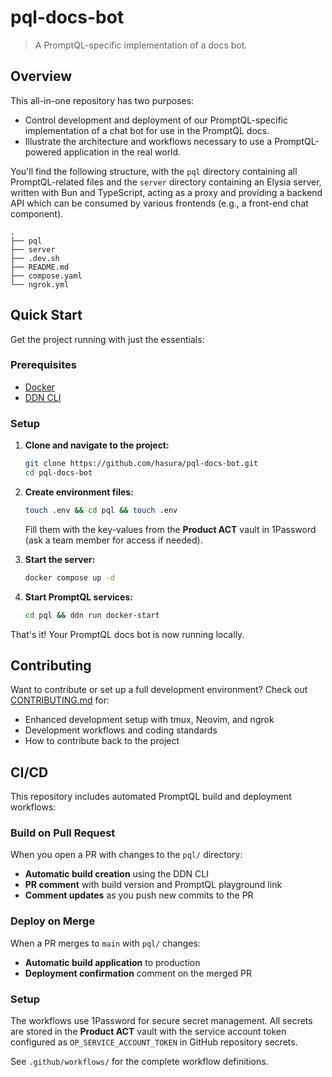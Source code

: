 # pql-docs-bot

> A PromptQL-specific implementation of a docs bot.

## Overview

This all-in-one repository has two purposes:

- Control development and deployment of our PromptQL-specific implementation of a chat bot for use in the PromptQL docs.
- Illustrate the architecture and workflows necessary to use a PromptQL-powered application in the real world.

You'll find the following structure, with the `pql` directory containing all PromptQL-related files and the `server`
directory containing an Elysia server, written with Bun and TypeScript, acting as a proxy and providing a backend API
which can be consumed by various frontends (e.g., a front-end chat component).

```plaintext
.
├── pql
├── server
├── .dev.sh
├── README.md
├── compose.yaml
└── ngrok.yml
```

## Quick Start

Get the project running with just the essentials:

### Prerequisites

- [Docker](https://docs.docker.com/get-docker/)
- [DDN CLI](https://promptql.io/docs/reference/cli/installation/)

### Setup

1. **Clone and navigate to the project:**

   ```sh
   git clone https://github.com/hasura/pql-docs-bot.git
   cd pql-docs-bot
   ```

2. **Create environment files:**

   ```sh
   touch .env && cd pql && touch .env
   ```

   Fill them with the key-values from the **Product ACT** vault in 1Password (ask a team member for access if needed).

3. **Start the server:**

   ```sh
   docker compose up -d
   ```

4. **Start PromptQL services:**
   ```sh
   cd pql && ddn run docker-start
   ```

That's it! Your PromptQL docs bot is now running locally.

## Contributing

Want to contribute or set up a full development environment? Check out [CONTRIBUTING.md](CONTRIBUTING.md) for:

- Enhanced development setup with tmux, Neovim, and ngrok
- Development workflows and coding standards
- How to contribute back to the project

## CI/CD

This repository includes automated PromptQL build and deployment workflows:

### Build on Pull Request

When you open a PR with changes to the `pql/` directory:

- **Automatic build creation** using the DDN CLI
- **PR comment** with build version and PromptQL playground link
- **Comment updates** as you push new commits to the PR

### Deploy on Merge

When a PR merges to `main` with `pql/` changes:

- **Automatic build application** to production
- **Deployment confirmation** comment on the merged PR

### Setup

The workflows use 1Password for secure secret management. All secrets are stored in the **Product ACT** vault with the
service account token configured as `OP_SERVICE_ACCOUNT_TOKEN` in GitHub repository secrets.

See `.github/workflows/` for the complete workflow definitions.
